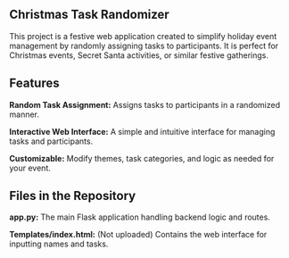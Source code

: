 ## Christmas Task Randomizer
This project is a festive web application created to simplify holiday event management by randomly assigning tasks to participants. It is perfect for Christmas events, Secret Santa activities, or similar festive gatherings.

## Features
**Random Task Assignment:** Assigns tasks to participants in a randomized manner.

**Interactive Web Interface:** A simple and intuitive interface for managing tasks and participants.

**Customizable:** Modify themes, task categories, and logic as needed for your event.

## Files in the Repository
**app.py:** The main Flask application handling backend logic and routes.

**Templates/index.html:** (Not uploaded) Contains the web interface for inputting names and tasks.
